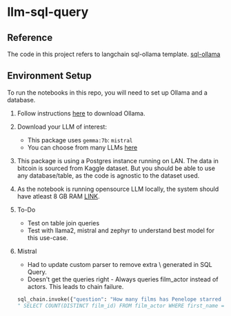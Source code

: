 # llm-sql-query

## Reference
The code in this project refers to langchain sql-ollama template.
[sql-ollama](https://github.com/langchain-ai/langchain/tree/master/templates/sql-ollama)
   

## Environment Setup

To run the notebooks in this repo, you will need to set up Ollama and a database.

1. Follow instructions [here](https://ollama.com/download) to download Ollama.

2. Download your LLM of interest:

    * This package uses `gemma:7b`: `mistral`
    * You can choose from many LLMs [here](https://ollama.ai/library)

3. This package is using a  Postgres instance running on LAN. The data in bitcoin is sourced from Kaggle dataset. But you should be able to use any database/table, as the code is agnostic to the dataset used.

4. As the notebook is running opensource LLM locally, the system should have atleast 8 GB RAM [LINK](https://ollama.com/library/orca-mini#:~:text=the%20sky%20blue%3F%22%0A%20%20%20%7D%27-,Memory%20requirements,-7b%20models%20generally). 

5. To-Do
    - Test on table join queries 
    - Test with llama2, mistral and zephyr to understand best model for this use-case.
    
6. Mistral
    - Had to update custom parser to remove extra \\ generated in SQL Query.
    - Doesn't get the queries right - Always queries film_actor instead of actors. This leads to chain failure.
    ```python
    sql_chain.invoke({"question": "How many films has Penelope starred in?"})
    " SELECT COUNT(DISTINCT film_id) FROM film_actor WHERE first_name = 'Penelope' AND last_name = (SELECT last_name FROM actor WHERE actor.actor_id = film_actor.actor_id);"

    ```